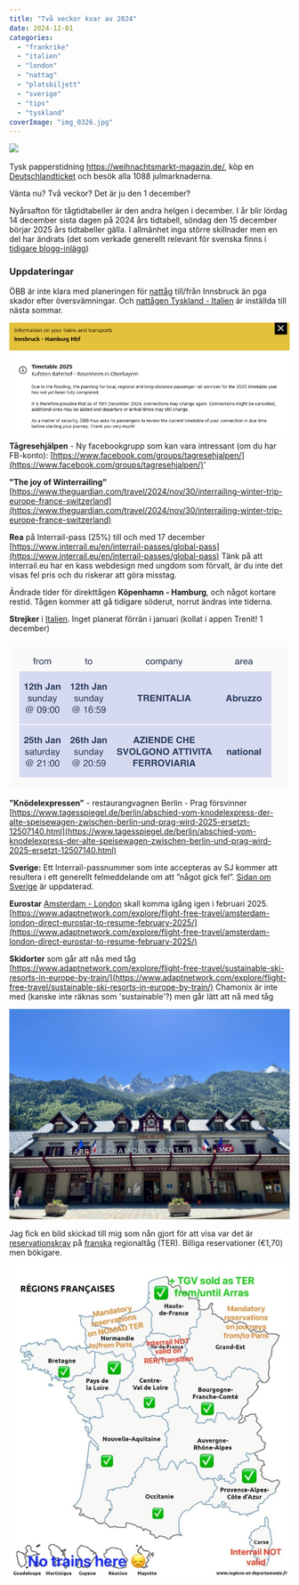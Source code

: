 ```yaml
---
title: "Två veckor kvar av 2024"
date: 2024-12-01
categories: 
  - "frankrike"
  - "italien"
  - "london"
  - "nattag"
  - "platsbiljett"
  - "sverige"
  - "tips"
  - "tyskland"
coverImage: "img_0326.jpg"
---
```


 

[![](images/img_0326.jpg?w=798)](https://weihnachtsmarkt-magazin.de/)

<figcaption>

Tysk papperstidning https://weihnachtsmarkt-magazin.de/, köp en [Deutschlandticket](https://www.trainfo.eu/deutschland-ticket/) och besök alla 1088 julmarknaderna.

</figcaption>

 

Vänta nu? Två veckor? Det är ju den 1 december?

Nyårsafton för tågtidtabeller är den andra helgen i december. I år blir lördag 14 december sista dagen på 2024 års tidtabell, söndag den 15 december börjar 2025 års tidtabeller gälla. I allmänhet inga större skillnader men en del har ändrats (det som verkade generellt relevant för svenska finns i [tidigare blogg-inlägg](https://www.trainfo.eu/blog/))

### Uppdateringar

ÖBB är inte klara med planeringen för [nattåg](https://www.trainfo.eu/nightjet/) till/från Innsbruck än pga skador efter översvämningar. Och [nattågen Tyskland - Italien](https://www.trainfo.eu/italien-resa/) är inställda till nästa sommar.

![](images/tva-veckor-kvar-av-2024_1.png?w=889)

**Tågresehjälpen** - Ny facebookgrupp som kan vara intressant (om du har FB-konto): [https://www.facebook.com/groups/tagresehjalpen/](https://www.facebook.com/groups/tagresehjalpen/)'

**"The joy of Winterrailing"** [https://www.theguardian.com/travel/2024/nov/30/interrailing-winter-trip-europe-france-switzerland](https://www.theguardian.com/travel/2024/nov/30/interrailing-winter-trip-europe-france-switzerland)

**Rea** på Interrail-pass (25%) till och med 17 december [https://www.interrail.eu/en/interrail-passes/global-pass](https://www.interrail.eu/en/interrail-passes/global-pass) Tänk på att interrail.eu har en kass webdesign med ungdom som förvalt, är du inte det visas fel pris och du riskerar att göra misstag.

Ändrade tider för direkttågen **Köpenhamn - Hamburg**, och något kortare restid. Tågen kommer att gå tidigare söderut, norrut ändras inte tiderna.

**Strejker** i [Italien](https://www.trainfo.eu/italien/). Inget planerat förrän i januari (kollat i appen Trenit! 1 december)

![](images/tva-veckor-kvar-av-2024_3.jpeg?w=682)

**”Knödelexpressen”** - restaurangvagnen Berlin - Prag försvinner [https://www.tagesspiegel.de/berlin/abschied-vom-knodelexpress-der-alte-speisewagen-zwischen-berlin-und-prag-wird-2025-ersetzt-12507140.html](https://www.tagesspiegel.de/berlin/abschied-vom-knodelexpress-der-alte-speisewagen-zwischen-berlin-und-prag-wird-2025-ersetzt-12507140.html)

**Sverige:** Ett Interrail-passnummer som inte accepteras av SJ kommer att resultera i ett generellt felmeddelande om att ”något gick fel”. [Sidan om Sverige](https://www.trainfo.eu/sverige/) är uppdaterad.

**Eurostar** [Amsterdam - London](https://www.trainfo.eu/amsterdam-bryssel-london/) skall komma igång igen i februari 2025. [https://www.adaptnetwork.com/explore/flight-free-travel/amsterdam-london-direct-eurostar-to-resume-february-2025/](https://www.adaptnetwork.com/explore/flight-free-travel/amsterdam-london-direct-eurostar-to-resume-february-2025/)

**Skidorter** som går att nås med tåg [https://www.adaptnetwork.com/explore/flight-free-travel/sustainable-ski-resorts-in-europe-by-train/](https://www.adaptnetwork.com/explore/flight-free-travel/sustainable-ski-resorts-in-europe-by-train/) Chamonix är inte med (kanske inte räknas som 'sustainable'?) men går lätt att nå med tåg

![](images/tva-veckor-kvar-av-2024_2.jpg?w=1024)

Jag fick en bild skickad till mig som nån gjort för att visa var det är [reservationskrav](https://www.trainfo.eu/platsbiljettskrav-eller-inte/) på [franska](https://www.trainfo.eu/frankrike/) regionaltåg (TER). Billiga reservationer (€1,70) men bökigare.

![](images/tva-veckor-kvar-av-2024_5.jpg?w=750)
